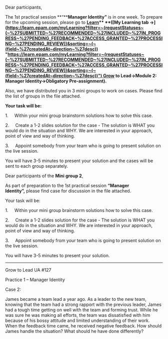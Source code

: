 Dear participants,

The 1st practical session **“****Manager Identity”** is in one week. To prepare for the upcoming session, please go to **[Learn](https://learn.epam.com/detailsPage?id=281bec4d-ac74-4d9e-b512-82321fb1bd07 "https://learn.epam.com/detailsPage?id=281bec4d-ac74-4d9e-b512-82321fb1bd07")** **([My Learning tab ->](https://learn.epam.com/myLearning?filter=~(requestStatuses~(~%27SUBMITTED~%27RECOMMENDED~%27INCLUDED~%27IN_PROGRESS~%27PENDING_FEEDBACK~%27ACCESS_GRANTED~%27PROCESSING~%27PENDING_REVIEW))&sorting=~(~(field~%27createdAt~direction~%27desc)) "https://learn.epam.com/myLearning?filter=~(requestStatuses~(~%27SUBMITTED~%27RECOMMENDED~%27INCLUDED~%27IN_PROGRESS~%27PENDING_FEEDBACK~%27ACCESS_GRANTED~%27PROCESSING~%27PENDING_REVIEW))&sorting=~(~(field~%27createdAt~direction~%27desc))") Grow to Lead->Module 2: Manager Identity->Obligatory Pre-assignment).**

Also, we have distributed you in 3 mini groups to work on cases. Please find the list of groups in the file attached. 

**Your task will be:**  

1.     Within your mini group brainstorm solutions how to solve this case.  

2.     Create a 1-2 slides solution for the case - The solution is WHAT you would do in the situation and WHY. We are interested in your approach, point of view and way of thinking. 

3.     Appoint somebody from your team who is going to present solution on the live session. 

You will have 3-5 minutes to present your solution and the cases will be sent to each group separately.

Dear participants of the **Mini group 2**, 

As part of preparation to the 1st practical session **“Manager Identity”,** please find case for discussion in the file attached.

Your task will be: 

1.     Within your mini group brainstorm solutions how to solve this case.  

2.     Create a 1-2 slides solution for the case - The solution is WHAT you would do in the situation and WHY. We are interested in your approach, point of view and way of thinking. 

3.     Appoint somebody from your team who is going to present solution on the live session. 

You will have 3-5 minutes to present your solution.

-------

Grow to Lead UA #127

Practice 1 – Manager Identity

Case 2:

James became a team lead a year ago. As a leader to the new team, knowing that the team had a strong rapport with the previous leader, James had a tough time getting on well with the team and forming trust. While he was sure he was making all efforts, the team was dissatisfied with him because of his bossy attitude and limited understanding of their work. When the feedback time came, he received negative feedback. How should James handle the situation? What should he have done differently?